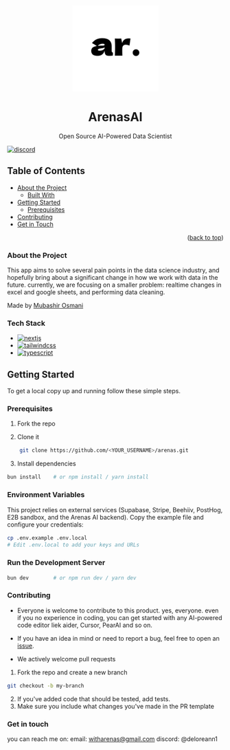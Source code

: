 <div align="center">
    <div align="center">
    <img src="public/assets/ar-light.svg" width="200" alt="arenas-logo" />
    </div>
    <h1 align="center">ArenasAI</h1>
    <p align="center">Open Source AI-Powered Data Scientist</p>
</div>

[![discord][discord]][discordurl]

## Table of Contents

- [About the Project](#about-the-project)
  - [Built With](#built-with)
- [Getting Started](#getting-started)
  - [Prerequisites](#prerequisites)
- [Contributing](#contributing)
- [Get in Touch](#get-in-touch)

<p align="right">(<a href="#readme-top">back to top</a>)</p>

### About the Project

This app aims to solve several pain points in the data science industry, and hopefully bring about a significant change in how we work with data in the future. currently, we are focusing on a smaller problem: realtime changes in excel and google sheets, and performing data cleaning. 

Made by [Mubashir Osmani](https://github.com/mubashir1osmani)


### Tech Stack

- [![nextjs][nextjs]][nextjs-url]
- [![tailwindcss][tailwindcss]][tailwindcss-url]
- [![typescript][typescript]][typescripturl]

## Getting Started

To get a local copy up and running follow these simple steps.

### Prerequisites

1. Fork the repo

2. Clone it
```sh
    git clone https://github.com/<YOUR_USERNAME>/arenas.git
```

3. Install dependencies
```sh
bun install    # or npm install / yarn install
```

### Environment Variables
This project relies on external services (Supabase, Stripe, Beehiiv, PostHog, E2B sandbox, and the Arenas AI backend). Copy the example file and configure your credentials:
```sh
cp .env.example .env.local
# Edit .env.local to add your keys and URLs
```

### Run the Development Server
```sh
bun dev        # or npm run dev / yarn dev
```


### Contributing

- Everyone is welcome to contribute to this product. yes, everyone. even if you no experience in coding, you can get started with any AI-powered code editor liek aider, Cursor, PearAI and so on. 

- If you have an idea in mind or need to report a bug, feel free to open an [issue](https://github.com/ArenasAI/arenas/issues).

- We actively welcome pull requests

1. Fork the repo and create a new branch 
  ```sh
  git checkout -b my-branch
  ```
2. If you've added code that should be tested, add tests.
3. Make sure you include what changes you've made in the PR template


### Get in touch
you can reach me on:
email: witharenas@gmail.com
discord: @deloreann1



[typescript]: https://img.shields.io/badge/typescript-%23007ACC.svg?style=for-the-badge&logo=typescript&logoColor=white
[typescripturl]: https://www.typescriptlang.org/
[vercel]: https://img.shields.io/badge/Vercel-%23000000.svg?style=for-the-badge&logo=vercel&logoColor=white
[vercel-url]: https://vercel.com/
[nextjs]: https://img.shields.io/badge/Next.js-%23000000.svg?style=for-the-badge&logo=next.js&logoColor=white
[nextjs-url]: https://nextjs.org/
[tailwindcss]: https://img.shields.io/badge/Tailwind_CSS-%231a202c.svg?style=for-the-badge&logo=tailwind-css&logoColor=white
[tailwindcss-url]: https://tailwindcss.com/

[python]: https://img.shields.io/badge/python-%233776AB.svg?style=for-the-badge&logo=python&logoColor=white
[r]: https://img.shields.io/badge/R-%23276DC2.svg?style=for-the-badge&logo=r&logoColor=white
[julia]: https://img.shields.io/badge/julia-%235A0D8E.svg?style=for-the-badge&logo=julia&logoColor=white
[supabase]: https://img.shields.io/badge/Supabase-%233ECF8E.svg?style=for-the-badge&logo=supabase&logoColor=white
[supabaseurl]: https://supabase.com
[discord]: https://img.shields.io/badge/discord-%235865F2.svg?style=for-the-badge&logo=discord&logoColor=white
[discordurl]: https://discord.gg/spZ5yucbnn 
